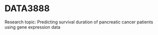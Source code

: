 # DATA3888

Research topic: Predicting survival duration of pancreatic cancer patients using gene expression data 